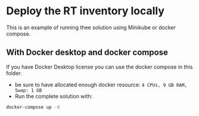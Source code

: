 # Deploy the RT inventory locally

This is an example of running thee solution using Minikube or docker compose.

## With Docker desktop and docker compose

If you have Docker Desktop license you can use the docker compose in this folder.

* be sure to have allocated enough docker resource: `4 CPUs, 9 GB RAM, Swap: 1 GB`
* Run the complete solution with:

```sh
docker-compose up -d
```